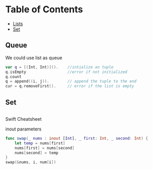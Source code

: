 # Table of Contents

  - [Lists](#lists)
  - [Set](#Set)

## Queue

We could use list as queue
```swift
var q = [(Int, Int)]().    //intialize an tuple 
q.isEmpty                  //error if not initialized
q.count
q = append((i, j)).        // append the tuple to the end 
cur = q.removeFirst().     // error if the list is empty
```


## Set

```swift

```


Swift Cheatsheet

inout parameters
```swift
func swap(_ nums : inout [Int], _ first: Int, _ second: Int) {
	let temp = nums[first]
	nums[first] = nums[second]
	nums[second] = temp
}
swap(&nums, i, num[i])
